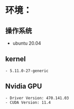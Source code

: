 # 环境：
## 操作系统
   - ubuntu 20.04 
##  kernel
    - 5.11.0-27-generic
##  Nvidia GPU
    - Driver Version: 470.141.03
    - CUDA Version: 11.4 
